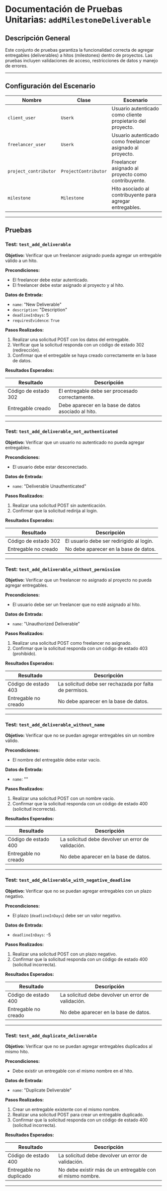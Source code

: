 # Documentación de Pruebas Unitarias: `addMilestoneDeliverable`

## Descripción General
Este conjunto de pruebas garantiza la funcionalidad correcta de agregar entregables (deliverables) a hitos (milestones) dentro de proyectos. Las pruebas incluyen validaciones de acceso, restricciones de datos y manejo de errores.

---

## Configuración del Escenario

| **Nombre**             | **Clase**             | **Escenario**                                                                   |
|------------------------|-----------------------|---------------------------------------------------------------------------------|
| `client_user`           | `Userk`              | Usuario autenticado como cliente propietario del proyecto.                     |
| `freelancer_user`       | `Userk`              | Usuario autenticado como freelancer asignado al proyecto.                      |
| `project_contributor`   | `ProjectContributor` | Freelancer asignado al proyecto como contribuyente.                            |
| `milestone`             | `Milestone`          | Hito asociado al contribuyente para agregar entregables.                       |

---

## Pruebas

### Test: `test_add_deliverable`

**Objetivo:** Verificar que un freelancer asignado pueda agregar un entregable válido a un hito.

**Precondiciones:**
- El freelancer debe estar autenticado.
- El freelancer debe estar asignado al proyecto y al hito.

**Datos de Entrada:**
- `name`: "New Deliverable"
- `description`: "Description"
- `deadlineInDays`: 5
- `requiresEvidence`: `True`

**Pasos Realizados:**
1. Realizar una solicitud POST con los datos del entregable.
2. Verificar que la solicitud responda con un código de estado 302 (redirección).
3. Confirmar que el entregable se haya creado correctamente en la base de datos.

**Resultados Esperados:**

| **Resultado**                  | **Descripción**                                            |
|--------------------------------|-----------------------------------------------------------|
| Código de estado 302           | El entregable debe ser procesado correctamente.           |
| Entregable creado              | Debe aparecer en la base de datos asociado al hito.       |

---

### Test: `test_add_deliverable_not_authenticated`

**Objetivo:** Verificar que un usuario no autenticado no pueda agregar entregables.

**Precondiciones:**
- El usuario debe estar desconectado.

**Datos de Entrada:**
- `name`: "Deliverable Unauthenticated"

**Pasos Realizados:**
1. Realizar una solicitud POST sin autenticación.
2. Confirmar que la solicitud redirija al login.

**Resultados Esperados:**

| **Resultado**                  | **Descripción**                                            |
|--------------------------------|-----------------------------------------------------------|
| Código de estado 302           | El usuario debe ser redirigido al login.                  |
| Entregable no creado           | No debe aparecer en la base de datos.                     |

---

### Test: `test_add_deliverable_without_permission`

**Objetivo:** Verificar que un freelancer no asignado al proyecto no pueda agregar entregables.

**Precondiciones:**
- El usuario debe ser un freelancer que no esté asignado al hito.

**Datos de Entrada:**
- `name`: "Unauthorized Deliverable"

**Pasos Realizados:**
1. Realizar una solicitud POST como freelancer no asignado.
2. Confirmar que la solicitud responda con un código de estado 403 (prohibido).

**Resultados Esperados:**

| **Resultado**                  | **Descripción**                                            |
|--------------------------------|-----------------------------------------------------------|
| Código de estado 403           | La solicitud debe ser rechazada por falta de permisos.    |
| Entregable no creado           | No debe aparecer en la base de datos.                     |

---

### Test: `test_add_deliverable_without_name`

**Objetivo:** Verificar que no se puedan agregar entregables sin un nombre válido.

**Precondiciones:**
- El nombre del entregable debe estar vacío.

**Datos de Entrada:**
- `name`: ""

**Pasos Realizados:**
1. Realizar una solicitud POST con un nombre vacío.
2. Confirmar que la solicitud responda con un código de estado 400 (solicitud incorrecta).

**Resultados Esperados:**

| **Resultado**                  | **Descripción**                                            |
|--------------------------------|-----------------------------------------------------------|
| Código de estado 400           | La solicitud debe devolver un error de validación.        |
| Entregable no creado           | No debe aparecer en la base de datos.                     |

---

### Test: `test_add_deliverable_with_negative_deadline`

**Objetivo:** Verificar que no se puedan agregar entregables con un plazo negativo.

**Precondiciones:**
- El plazo (`deadlineInDays`) debe ser un valor negativo.

**Datos de Entrada:**
- `deadlineInDays`: -5

**Pasos Realizados:**
1. Realizar una solicitud POST con un plazo negativo.
2. Confirmar que la solicitud responda con un código de estado 400 (solicitud incorrecta).

**Resultados Esperados:**

| **Resultado**                  | **Descripción**                                            |
|--------------------------------|-----------------------------------------------------------|
| Código de estado 400           | La solicitud debe devolver un error de validación.        |
| Entregable no creado           | No debe aparecer en la base de datos.                     |

---

### Test: `test_add_duplicate_deliverable`

**Objetivo:** Verificar que no se puedan agregar entregables duplicados al mismo hito.

**Precondiciones:**
- Debe existir un entregable con el mismo nombre en el hito.

**Datos de Entrada:**
- `name`: "Duplicate Deliverable"

**Pasos Realizados:**
1. Crear un entregable existente con el mismo nombre.
2. Realizar una solicitud POST para crear un entregable duplicado.
3. Confirmar que la solicitud responda con un código de estado 400 (solicitud incorrecta).

**Resultados Esperados:**

| **Resultado**                  | **Descripción**                                            |
|--------------------------------|-----------------------------------------------------------|
| Código de estado 400           | La solicitud debe devolver un error de validación.        |
| Entregable no duplicado        | No debe existir más de un entregable con el mismo nombre. |

---
